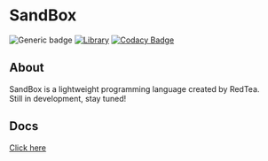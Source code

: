 # SandBox
![Generic badge](https://img.shields.io/badge/Version-0.1.0-blue.svg) 
[![Library](https://img.shields.io/badge/Library-ANTLR4-blueviolet)](https://www.antlr.org/)
[![Codacy Badge](https://app.codacy.com/project/badge/Grade/c637f71ed86f489e8100ce9dc6f04e45)](https://www.codacy.com/gh/redteadeveloper/SandBox/dashboard?utm_source=github.com&amp;utm_medium=referral&amp;utm_content=redteadeveloper/SandBox&amp;utm_campaign=Badge_Grade)

## About
SandBox is a lightweight programming language created by RedTea. \
Still in development, stay tuned!

## Docs
[Click here](https://github.com/redteadeveloper/SandBox/tree/main/docs)
